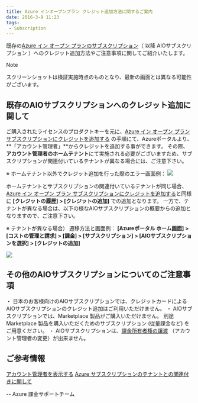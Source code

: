 ```yaml
---
title: Azure インオープンプラン クレジット追加方法に関するご案内
date: 2016-3-9 11:23
tags:
 - Subscription
---
```


既存の[Azure イン オープン プランのサブスクリプション](https://azure.microsoft.com/ja-jp/pricing/offers/ms-azr-0111p/)（ 以降 AIOサブスクリプション ）へのクレジット追加方法やご注意事項に関してご紹介いたします。
> [!NOTE]
> スクリーンショットは検証実施時点のものとなり、最新の画面とは異なる可能性がございます。

## 既存のAIOサブスクリプションへのクレジット追加に関して
ご購入されたライセンスのプロダクトキーを元に、[Azure イン オープン プラン サブスクリプションにクレジットを追加する](https://learn.microsoft.com/ja-jp/azure/cost-management-billing/manage/account-admin-tasks#add-credits-to-azure-in-open-subscription) の手順にて、Azureポータルより、**「アカウント管理者」**からクレジットを追加する事ができます。
その際、**アカウント管理者のホームテナント**にて実施される必要がございますため、サブスクリプションが関連付いているテナントが異なる場合には、ご注意下さい。

※ ホームテナント以外でクレジット追加を行った際のエラー画面例：
![](./image_thumb59.png)

ホームテナントとサブスクリプションの関連付いているテナントが同じ場合、[Azure イン オープン プラン サブスクリプションにクレジットを追加する](https://learn.microsoft.com/ja-jp/azure/cost-management-billing/manage/account-admin-tasks#add-credits-to-azure-in-open-subscription)と同様に **[クレジットの履歴] > [クレジットの追加]** での追加となります。
一方で、テナントが異なる場合は、以下の様なAIOサブスクリプションの概要からの追加となりますので、ご注意下さい。

※ テナントが異なる場合） 遷移方法と画面例：
 **[Azureポータル ホーム画面] > [コストの管理と請求] > [課金] > [サブスクリプション] > [AIOサブスクリプションを選択] > [クレジットの追加]**

![](./image_thumb60.png)


## その他のAIOサブスクリプションについてのご注意事項
・ 日本のお客様向けのAIOサブスクリプションでは、クレジットカードによるAIOサブスクリプションのクレジット追加はご利用いただけません。
・ AIOサブスクリプションでは、Marketplace 製品がご購入いただけません。 別途 Marketplace 製品を購入いただくためのサブスクリプション (従量課金など) をご用意ください。
・ AIOサブスクリプションは、[課金所有者権の譲渡](https://learn.microsoft.com/ja-jp/azure/cost-management-billing/manage/billing-subscription-transfer) （アカウント管理者の変更）が出来ません。

## ご参考情報
[アカウント管理者を表示する](https://learn.microsoft.com/ja-jp/azure/role-based-access-control/classic-administrators#view-the-account-administrator)
[Azure サブスクリプションのテナントとの関連付きに関して](https://learn.microsoft.com/ja-jp/entra/fundamentals/how-subscriptions-associated-directory)

--
Azure 課金サポートチーム